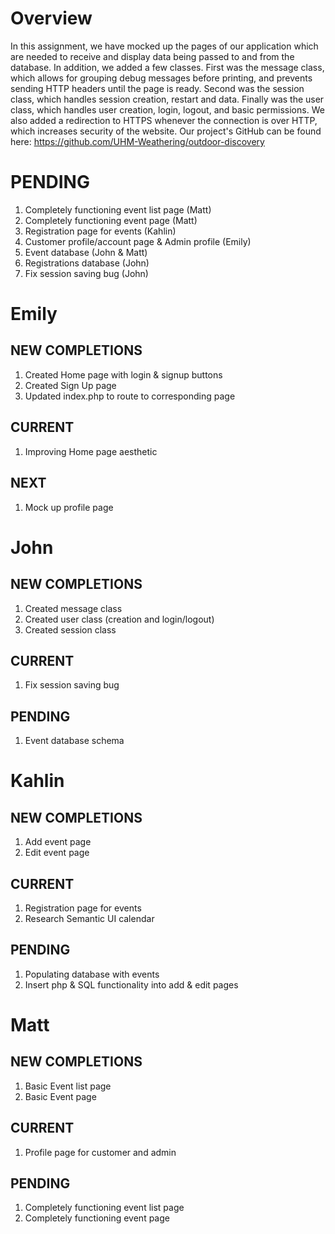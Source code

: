 # Overview
In this assignment, we have mocked up the pages of our application which are needed to receive and display data being passed to and from the database. In addition, we added a few classes.  First was the message class, which allows for grouping debug messages before printing, and prevents sending HTTP headers until the page is ready.  Second was the session class, which handles session creation, restart and data.  Finally was the user class, which handles user creation, login, logout, and basic permissions.  We also added a redirection to HTTPS whenever the connection is over HTTP, which increases security of the website.
Our project's GitHub can be found here: https://github.com/UHM-Weathering/outdoor-discovery

# PENDING
1.  Completely functioning event list page (Matt)
2.  Completely functioning event page (Matt)
3.  Registration page for events (Kahlin)
4.  Customer profile/account page & Admin profile (Emily)
5.  Event database (John & Matt)
6.  Registrations database (John)
7.  Fix session saving bug (John)

# Emily
## NEW COMPLETIONS
1.  Created Home page with login & signup buttons
2.  Created Sign Up page
3.  Updated index.php to route to corresponding page
## CURRENT
1.  Improving Home page aesthetic
## NEXT
1.  Mock up profile page

# John
## NEW COMPLETIONS
1.  Created message class
2.  Created user class (creation and login/logout)
3.  Created session class
## CURRENT
1.  Fix session saving bug
## PENDING
1.  Event database schema

# Kahlin
## NEW COMPLETIONS
1.  Add event page
2.  Edit event page
## CURRENT
1.  Registration page for events
2.  Research Semantic UI calendar
## PENDING
1.  Populating database with events
2.  Insert php & SQL functionality into add & edit pages

# Matt
## NEW COMPLETIONS
1.  Basic Event list page
2.  Basic Event page
## CURRENT
1.  Profile page for customer and admin
## PENDING
1.  Completely functioning event list page
2.  Completely functioning event page
